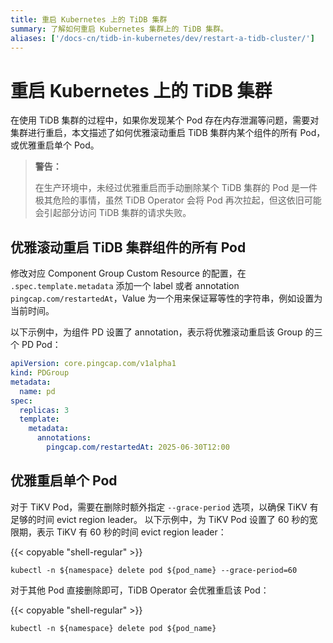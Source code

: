 ```yaml
---
title: 重启 Kubernetes 上的 TiDB 集群
summary: 了解如何重启 Kubernetes 集群上的 TiDB 集群。
aliases: ['/docs-cn/tidb-in-kubernetes/dev/restart-a-tidb-cluster/']
---
```


# 重启 Kubernetes 上的 TiDB 集群

在使用 TiDB 集群的过程中，如果你发现某个 Pod 存在内存泄漏等问题，需要对集群进行重启，本文描述了如何优雅滚动重启 TiDB 集群内某个组件的所有 Pod，或优雅重启单个 Pod。

> **警告：**
>
> 在生产环境中，未经过优雅重启而手动删除某个 TiDB 集群的 Pod 是一件极其危险的事情，虽然 TiDB Operator 会将 Pod 再次拉起，但这依旧可能会引起部分访问 TiDB 集群的请求失败。

## 优雅滚动重启 TiDB 集群组件的所有 Pod

修改对应 Component Group Custom Resource 的配置，在 `.spec.template.metadata` 添加一个 label 或者 annotation `pingcap.com/restartedAt`，Value 为一个用来保证幂等性的字符串，例如设置为当前时间。

以下示例中，为组件 PD 设置了 annotation，表示将优雅滚动重启该 Group 的三个 PD Pod：

```yaml
apiVersion: core.pingcap.com/v1alpha1
kind: PDGroup
metadata:
  name: pd
spec:
  replicas: 3
  template:
    metadata:
      annotations:
        pingcap.com/restartedAt: 2025-06-30T12:00
```

## 优雅重启单个 Pod

对于 TiKV Pod，需要在删除时额外指定 `--grace-period` 选项，以确保 TiKV 有足够的时间 evict region leader。 以下示例中，为 TiKV Pod 设置了 60 秒的宽限期，表示 TiKV 有 60 秒的时间 evict region leader：

{{< copyable "shell-regular" >}}

```shell
kubectl -n ${namespace} delete pod ${pod_name} --grace-period=60
```

对于其他 Pod 直接删除即可，TiDB Operator 会优雅重启该 Pod：

{{< copyable "shell-regular" >}}

```shell
kubectl -n ${namespace} delete pod ${pod_name}
```
